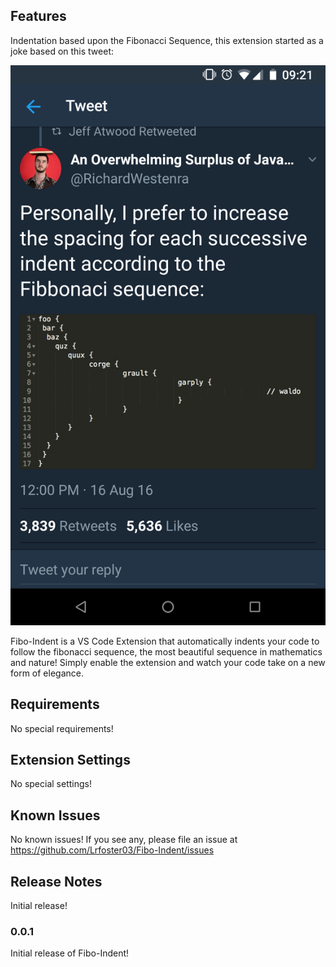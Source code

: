 ## Features

Indentation based upon the Fibonacci Sequence, this extension started as a joke based on this tweet: 

![A screengrab indicating where the start of Fibonacci Indentation began](images/image.png)

Fibo-Indent is a VS Code Extension that automatically indents your code to follow the fibonacci sequence, the most beautiful sequence in mathematics and nature! Simply enable the extension and watch your code take on a new form of elegance.


## Requirements

No special requirements!

## Extension Settings

No special settings!

## Known Issues

No known issues! If you see any, please file an issue at https://github.com/Lrfoster03/Fibo-Indent/issues   

## Release Notes

Initial release!

### 0.0.1

Initial release of Fibo-Indent!